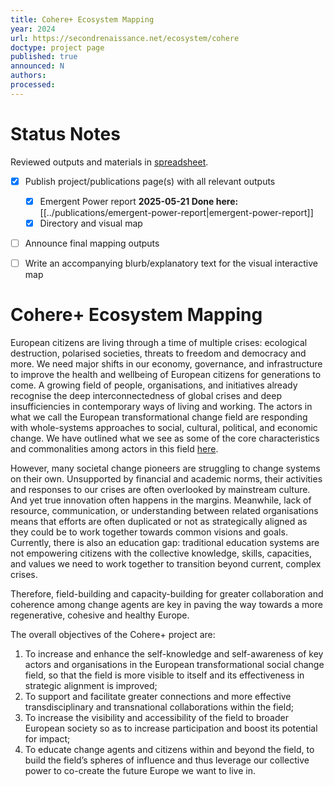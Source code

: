 ```yaml
---
title: Cohere+ Ecosystem Mapping
year: 2024
url: https://secondrenaissance.net/ecosystem/cohere
doctype: project page
published: true
announced: N
authors: 
processed:
---
```


# Status Notes

Reviewed outputs and materials in [spreadsheet](https://docs.google.com/spreadsheets/d/1bNrudSwgGnC757WELdN5S1n0NM26L-TFCPIMtxmdh_8/edit?gid=54040125#gid=54040125).

- [x] Publish project/publications page(s) with all relevant outputs
  - [x] Emergent Power report **2025-05-21 Done here:** [[../publications/emergent-power-report|emergent-power-report]]
  - [x] Directory and visual map
- [ ] Announce final mapping outputs
- [ ] Write an accompanying blurb/explanatory text for the visual interactive map


# Cohere+ Ecosystem Mapping

European citizens are living through a time of multiple crises: ecological destruction, polarised societies, threats to freedom and democracy and more. We need major shifts in our economy, governance, and infrastructure to improve the health and wellbeing of European citizens for generations to come. A growing field of people, organisations, and initiatives already recognise the deep interconnectedness of global crises and deep insufficiencies in contemporary ways of living and working. The actors in what we call the European transformational change field are responding with whole-systems approaches to social, cultural, political, and economic change. We have outlined what we see as some of the core characteristics and commonalities among actors in this field [here](https://lifeitself.org/ecosystem). 

However, many societal change pioneers are struggling to change systems on their own. Unsupported by financial and academic norms, their activities and responses to our crises are often overlooked by mainstream culture. And yet true innovation often happens in the margins. Meanwhile, lack of resource, communication, or understanding between related organisations means that efforts are often duplicated or not as strategically aligned as they could be to work together towards common visions and goals. Currently, there is also an education gap: traditional education systems are not empowering citizens with the collective knowledge, skills, capacities, and values we need to work together to transition beyond current, complex crises. 

Therefore, field-building and capacity-building for greater collaboration and coherence among change agents are key in paving the way towards a more regenerative, cohesive and healthy Europe.

The overall objectives of the Cohere+ project are:

1. To increase and enhance the self-knowledge and self-awareness of key actors and organisations in the European transformational social change field, so that the field is more visible to itself and its effectiveness in strategic alignment is improved;
2. To support and facilitate greater connections and more effective transdisciplinary and transnational collaborations within the field;
3. To increase the visibility and accessibility of the field to broader European society so as to increase participation and boost its potential for impact;
4. To educate change agents and citizens within and beyond the field, to build the field’s spheres of influence and thus leverage our collective power to co-create the future Europe we want to live in.